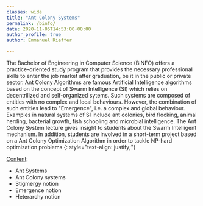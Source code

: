 ```yaml
---
classes: wide
title: "Ant Colony Systems"
permalink: /binfo/
date: 2020-11-05T14:53:00+00:00
author_profile: true
author: Emmanuel Kieffer

---
```

The Bachelor of Engineering in Computer Science (BINFO) offers a practice-oriented study program that provides the necessary professional skills to enter the job market after graduation, be it in the public or private sector. Ant Colony Algorithms are famous Artificial Intelligence algorithms based on the concept of Swarm Intelligence (SI) which relies on decentrilized and self-organized sytems. Such systems are composed of entities with no complex and local behaviours. However, the combination of such entities lead to "Emergence", i.e. a complex and global behaviour. Examples in natural systems of SI include ant colonies, bird flocking, animal herding, bacterial growth, fish schooling and microbial intelligence.
The Ant Colony System lecture gives insight to students about the Swarm Intelligent mechanism. In addition, students are involved in a short-term project based on a Ant Colony Optimization Algorithm in order to tackle NP-hard optimization problems
{: style="text-align: justify;"}

<u>Content</u>:

* Ant Systems
* Ant Colony systems
* Stigmergy notion
* Emergence notion
* Heterarchy notion







